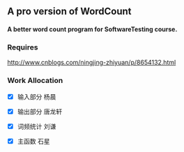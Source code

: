 ## A pro version of WordCount
#### A better word count program for SoftwareTesting course.
### Requires
http://www.cnblogs.com/ningjing-zhiyuan/p/8654132.html
### Work Allocation
-[x] 输入部分 杨晨

-[x] 输出部分 唐龙轩

-[x] 词频统计 刘谦

-[x] 主函数 石星